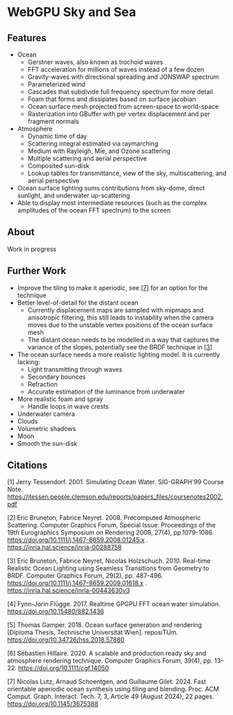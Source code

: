 # WebGPU Sky and Sea

## Features

- Ocean
  - Gerstner waves, also known as trochoid waves
  - FFT acceleration for millions of waves instead of a few dozen
  - Gravity-waves with directional spreading and JONSWAP spectrum
  - Parameterized wind
  - Cascades that subdivide full frequency spectrum for more detail
  - Foam that forms and dissipates based on surface jacobian
  - Ocean surface mesh projected from screen-space to world-space
  - Rasterization into GBuffer with per vertex displacement and per fragment normals
- Atmosphere
  - Dynamic time of day
  - Scattering integral estimated via raymarching
  - Medium with Rayleigh, Mie, and Ozone scattering
  - Multiple scattering and aerial perspective
  - Composited sun-disk
  - Lookup tables for transmittance, view of the sky, multiscattering, and aerial perspective
- Ocean surface lighting sums contributions from sky-dome, direct sunlight, and underwater up-scattering
- Able to display most intermediate resources (such as the complex amplitudes of the ocean FFT spectrum) to the screen

## About

Work in progress

## Further Work

- Improve the tiling to make it aperiodic, see [[7]](#lutz-2024) for an option for the technique
- Better level-of-detail for the distant ocean
  - Currently displacement maps are sampled with mipmaps and anisotropic filtering, this still leads to instability when the camera moves due to the unstable vertex positions of the ocean surface mesh
  - The distant ocean needs to be modelled in a way that captures the variance of the slopes, potentially see the BRDF technique in [[3]](#bruneton-2010)
- The ocean surface needs a more realistic lighting model. It is currently lacking:
  - Light transmitting through waves
  - Secondary bounces
  - Refraction
  - Accurate estimation of the luminance from underwater
- More realistic foam and spray
  - Handle loops in wave crests
- Underwater camera
- Clouds
- Volumetric shadows
- Moon
- Smooth the sun-disk

## Citations

<a id="tessendorf-2001">[1]</a>
Jerry Tessendorf. 2001.
Simulating Ocean Water.
SIG-GRAPH'99 Course Note.
<https://jtessen.people.clemson.edu/reports/papers_files/coursenotes2002.pdf>

<a id="bruneton-2008">[2]</a>
Eric Bruneton, Fabrice Neyret. 2008.
Precomputed Atmospheric Scattering.
Computer Graphics Forum, Special Issue: Proceedings of the 19th Eurographics Symposium on Rendering 2008, 27(4), pp.1079-1086.
<https://doi.org/10.1111/j.1467-8659.2008.01245.x> . <https://inria.hal.science/inria-00288758>

<a id="bruneton-2010">[3]</a>
Eric Bruneton, Fabrice Neyret, Nicolas Holzschuch. 2010.
Real-time Realistic Ocean Lighting using Seamless Transitions from Geometry to BRDF.
Computer Graphics Forum, 29(2), pp. 487-496.
<https://doi.org/10.1111/j.1467-8659.2009.01618.x> . <https://inria.hal.science/inria-00443630v3>

<a id="flugge-2017">[4]</a>
Fynn-Jorin Flügge. 2017.
Realtime GPGPU FFT ocean water simulation.
<https://doi.org/10.15480/882.1436>

<a id="gamper-2018">[5]</a>
Thomas Gamper. 2018.
Ocean surface generation and rendering [Diploma Thesis, Technische Universität Wien].
reposiTUm.
<https://doi.org/10.34726/hss.2018.57880>

<a id="hillaire-2020">[6]</a>
Sébastien Hillaire. 2020.
A scalable and production ready sky and atmosphere rendering technique.
Computer Graphics Forum, 39(4), pp. 13–22.
<https://doi.org/10.1111/cgf.14050>

<a id="lutz-2024">[7]</a>
Nicolas Lutz, Arnaud Schoentgen, and Guillaume Gilet. 2024.
Fast orientable aperiodic ocean synthesis using tiling and blending.
Proc. ACM Comput. Graph. Interact. Tech. 7, 3, Article 49 (August 2024), 22 pages.
<https://doi.org/10.1145/3675388>

